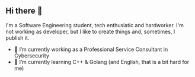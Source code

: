 ## Hi there 👋

I'm a Software Engineering student, tech enthusiatic and hardworker. I'm not working as developer, but I like to create things and, sometimes, I publish it.

- 🔭 I’m currently working as a Professional Service Consultant in Cybersecurity
- 🌱 I’m currently learning C++ & Golang (and English, that is a bit hard for me)
